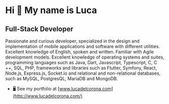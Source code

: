 Hi 👋 My name is Luca
=====================

Full-Stack Developer
--------------------

Passionate and curious developer, specialized in the design and implementation of mobile applications and software with different utilities. Excellent knowledge of English, spoken and written. Familiar with Agile development models. Excellent knowledge of operating systems and suites, programming languages such as Java, Dart, Javascript, Typescript, C, C ++, SQL, PHP, frameworks and libraries such as Flutter, Symfony, React, Node.js, Express.js, Socket.io and relational and non-relational databases, such as MySQL, PostgresQL, MariaDB and MongoDB.

* 🖥️  See my portfolio at [www.lucadelcorona.com](http://www.lucadelcorona.com/)
